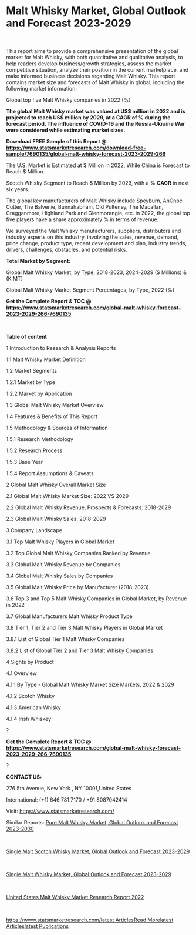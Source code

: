 <h1>Malt Whisky Market, Global Outlook and Forecast 2023-2029</h1><br/><p>This report aims to provide a comprehensive presentation of the global market for Malt Whisky, with both quantitative and qualitative analysis, to help readers develop business/growth strategies, assess the market competitive situation, analyze their position in the current marketplace, and make informed business decisions regarding Malt Whisky. This report contains market size and forecasts of Malt Whisky in global, including the following market information:</p>
 
 
 
 <p>Global top five Malt Whisky companies in 2022 (%)</p>
 
 
 
 <p><strong>The global Malt Whisky market was valued at US$ million in 2022 and is projected to reach US$ million by 2029, at a <strong>CAGR</strong> of % during the forecast period. The influence of COVID-19 and the Russia-Ukraine War were considered while estimating market sizes.</strong></p>
 
 
 
 <p><strong>Download FREE Sample of this Report @ <a href="https://www.statsmarketresearch.com/download-free-sample/7690135/global-malt-whisky-forecast-2023-2029-266">https://www.statsmarketresearch.com/download-free-sample/7690135/global-malt-whisky-forecast-2023-2029-266</a></strong></p>
 
 
 
 <p>The U.S. Market is Estimated at $ Million in 2022, While China is Forecast to Reach $ Million.</p>
 
 
 
 <p>Scotch Whisky Segment to Reach $ Million by 2029, with a % <strong>CAGR</strong> in next six years.</p>
 
 
 
 <p>The global key manufacturers of Malt Whisky include Speyburn, AnCnoc Cutter, The Balvenie, Bunnahabhain, Old Pulteney, The Macallan, Cragganmore, Highland Park and Glenmorangie, etc. in 2022, the global top five players have a share approximately % in terms of revenue.</p>
 
 
 
 <p>We surveyed the Malt Whisky manufacturers, suppliers, distributors and industry experts on this industry, involving the sales, revenue, demand, price change, product type, recent development and plan, industry trends, drivers, challenges, obstacles, and potential risks.</p>
 
 
 
 <p><strong>Total Market by Segment:</strong></p>
 
 
 
 <p>Global Malt Whisky Market, by Type, 2018-2023, 2024-2029 ($ Millions) & (K MT)</p>
 
 
 
 <p>Global Malt Whisky Market Segment Percentages, by Type, 2022 (%)</p>
 
 
 
 <div><b>Get the Complete Report & TOC @ <a href="https://www.statsmarketresearch.com/global-malt-whisky-forecast-2023-2029-266-7690135">https://www.statsmarketresearch.com/global-malt-whisky-forecast-2023-2029-266-7690135</a></b></div>
 
 
 
 <p><br />
 
 <b>Table of content</b></p>
 
 
 
 <p>1 Introduction to Research & Analysis Reports<br />
 
 1.1 Malt Whisky Market Definition<br />
 
 1.2 Market Segments<br />
 
 1.2.1 Market by Type<br />
 
 1.2.2 Market by Application<br />
 
 1.3 Global Malt Whisky Market Overview<br />
 
 1.4 Features & Benefits of This Report<br />
 
 1.5 Methodology & Sources of Information<br />
 
 1.5.1 Research Methodology<br />
 
 1.5.2 Research Process<br />
 
 1.5.3 Base Year<br />
 
 1.5.4 Report Assumptions & Caveats<br />
 
 2 Global Malt Whisky Overall Market Size<br />
 
 2.1 Global Malt Whisky Market Size: 2022 VS 2029<br />
 
 2.2 Global Malt Whisky Revenue, Prospects & Forecasts: 2018-2029<br />
 
 2.3 Global Malt Whisky Sales: 2018-2029<br />
 
 3 Company Landscape<br />
 
 3.1 Top Malt Whisky Players in Global Market<br />
 
 3.2 Top Global Malt Whisky Companies Ranked by Revenue<br />
 
 3.3 Global Malt Whisky Revenue by Companies<br />
 
 3.4 Global Malt Whisky Sales by Companies<br />
 
 3.5 Global Malt Whisky Price by Manufacturer (2018-2023)<br />
 
 3.6 Top 3 and Top 5 Malt Whisky Companies in Global Market, by Revenue in 2022<br />
 
 3.7 Global Manufacturers Malt Whisky Product Type<br />
 
 3.8 Tier 1, Tier 2 and Tier 3 Malt Whisky Players in Global Market<br />
 
 3.8.1 List of Global Tier 1 Malt Whisky Companies<br />
 
 3.8.2 List of Global Tier 2 and Tier 3 Malt Whisky Companies<br />
 
 4 Sights by Product<br />
 
 4.1 Overview<br />
 
 4.1.1 By Type - Global Malt Whisky Market Size Markets, 2022 & 2029<br />
 
 4.1.2 Scotch Whisky<br />
 
 4.1.3 American Whisky<br />
 
 4.1.4 Irish Whiskey<br />
 
 ? </p>
 
 
 
 <div><b>Get the Complete Report & TOC @ <a href="https://www.statsmarketresearch.com/global-malt-whisky-forecast-2023-2029-266-7690135">https://www.statsmarketresearch.com/global-malt-whisky-forecast-2023-2029-266-7690135</a></b></div>
 
 
 
 <p>? </p>
 
 
 
 <p><b>CONTACT US:</b><br />
 
 276 5th Avenue, New York , NY 10001,United States<br />
 
 International: (+1) 646 781 7170 / +91 8087042414<br />
 
 Visit: <a href="https://www.statsmarketresearch.com/">https://www.statsmarketresearch.com/</a><br />
 
 Similar Reports: <a href="https://www.statsmarketresearch.com/global-malt-whisky-forecast-2023-2029-266-7690135">Pure Malt Whisky Market, Global Outlook and Forecast 2023-2030</a><br />
 
 <br />
 
 <a href="https://www.statsmarketresearch.com/global-malt-whisky-forecast-2023-2029-266-7690135">Single Malt Scotch Whisky Market, Global Outlook and Forecast 2023-2029</a><br />
 
 <br />
 
 <a href="https://www.statsmarketresearch.com/global-malt-whisky-forecast-2023-2029-266-7690135">Single Malt Whisky Market, Global Outlook and Forecast 2023-2029</a><br />
 
 <br />
 
 <a href="https://www.statsmarketresearch.com/global-malt-whisky-forecast-2023-2029-266-7690135">United States Malt Whisky Market Research Report 2022</a><br />
 
 <br />
 
 <a href="https://gyeongbokgung.com">https://www.statsmarketresearch.com/</a><a href="https://hallyeomaritime.com">latest Articles</a><a href="https://jingwansa.com">Read More</a><a href="https://nguoiviet.jp/">latest Articles</a><a href="https://www.intelmarketresearch.com/">latest Publications</a></p>